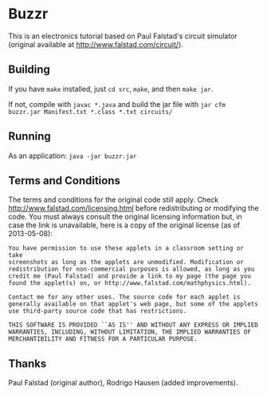 Buzzr
=====

This is an electronics tutorial based on Paul Falstad's circuit simulator (original available at <http://www.falstad.com/circuit/>).

Building
--------

If you have `make` installed, just `cd src`, `make`, and then `make jar`.

If not, compile with `javac *.java` and build the jar file with `jar cfm buzzr.jar Manifest.txt *.class *.txt circuits/`

Running
-------

As an application: `java -jar buzzr.jar`

Terms and Conditions
--------------------

The terms and conditions for the original code still apply. Check <http://www.falstad.com/licensing.html> before redistributing or modifying the code. You must always consult the original licensing information but, in case the link is unavailable, here is a copy of the original license (as of 2013-05-08):

    You have permission to use these applets in a classroom setting or take
    screenshots as long as the applets are unmodified. Modification or
    redistribution for non-commercial purposes is allowed, as long as you
    credit me (Paul Falstad) and provide a link to my page (the page you
    found the applet(s) on, or http://www.falstad.com/mathphysics.html).

    Contact me for any other uses. The source code for each applet is
    generally available on that applet's web page, but some of the applets
    use third-party source code that has restrictions.

    THIS SOFTWARE IS PROVIDED ``AS IS'' AND WITHOUT ANY EXPRESS OR IMPLIED
    WARRANTIES, INCLUDING, WITHOUT LIMITATION, THE IMPLIED WARRANTIES OF
    MERCHANTIBILITY AND FITNESS FOR A PARTICULAR PURPOSE.

Thanks
------

Paul Falstad (original author), Rodrigo Hausen (added improvements).
